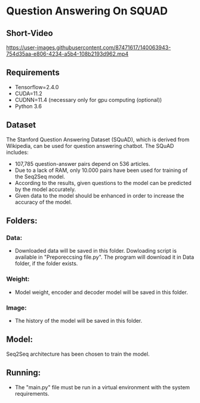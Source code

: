 # Question Answering On SQUAD 
## Short-Video
https://user-images.githubusercontent.com/87471617/140063943-754d35aa-e806-4234-a5b4-108b2193d962.mp4
 
  
 
## Requirements
- Tensorflow=2.4.0
- CUDA=11.2
- CUDNN=11.4 (necessary only for gpu computing (optional))
- Python 3.6 

## Dataset
The Stanford Question Answering Dataset (SQuAD), which is derived from Wikipedia, can be used for question answering chatbot. The SQuAD includes:
- 107,785 question-answer pairs depend on 536 articles.
- Due to a lack of RAM, only 10.000 pairs have been used for training of the Seq2Seq model.
- According to the results, given questions to the model can be predicted by the model accurately.
- Given data to the model should be enhanced in order to increase the accuracy of the model.

## Folders:
### Data: 
- Downloaded data will be saved in this folder. Dowloading script is available in "Preporeccsing file.py". The program will download it in Data folder, if the folder exists.
### Weight:
- Model weight, encoder and decoder model will be saved in this folder.
### Image:
- The history of the model will be saved in this folder.


## Model:
Seq2Seq architecture has been chosen to train the model.

## Running:
- The "main.py" file must be run in a virtual environment with the system requirements. 
